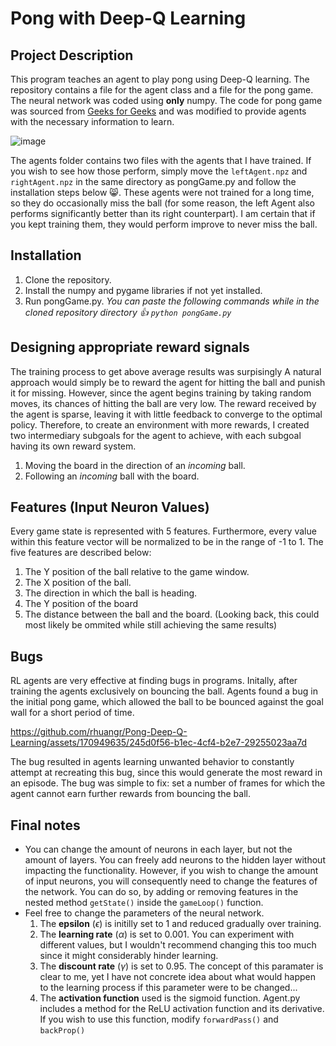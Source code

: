# Pong with Deep-Q Learning
## Project Description
This program teaches an agent to play pong using Deep-Q learning. The repository contains a file for the agent class and a file for the pong game. The neural network was coded using **only** numpy. The code for pong game was sourced from [Geeks for Geeks](https://www.geeksforgeeks.org/create-a-pong-game-in-python-pygame/) and was modified to provide agents with the necessary information to learn. 

![image](https://github.com/rhuangr/Pong-Deep-Q-Learning/assets/170949635/566f4e94-e3b1-4863-ae8f-1f6ea1c84dd6)

The agents folder contains two files with the agents that I have trained. If you wish to see how those perform, simply move the `leftAgent.npz` and `rightAgent.npz` in the same directory as pongGame.py and follow the installation steps below 😸. These agents were not trained for a long time, so they do occasionally miss the ball (for some reason, the left Agent also performs significantly better than its right counterpart). I am certain that if you kept training them, they would perform improve to never miss the ball. 
## Installation
1.  Clone the repository.
2.  Install the numpy and pygame libraries if not yet installed.
3.  Run pongGame.py.  _You can paste the following commands while in the cloned repository directory 👍  `python pongGame.py`_
## Designing appropriate reward signals
The training process to get above average results was surpisingly 
A natural approach would simply be to reward the agent for hitting the ball and punish it for missing. However, since the agent begins training by taking random moves, its chances of hitting the ball are very low. The reward received by the agent is sparse, leaving it with little feedback to converge to the optimal policy. Therefore, to create an environment with more rewards, I created two intermediary subgoals for the agent to achieve, with each subgoal having its own reward system.

1. Moving the board in the direction of an *incoming* ball.
2. Following an *incoming* ball with the board.

## Features (Input Neuron Values)
Every game state is represented with 5 features. Furthermore, every value within this feature vector will be normalized to be in the range of -1 to 1.  The five features are described below:

1. The Y position of the ball relative to the game window.
2. The X position of the ball.
3. The direction in which the ball is heading.
4. The Y position of the board
5. The distance between the ball and the board.
	(Looking back, this could most likely be ommited while still achieving the same results)
## Bugs
RL agents are very effective at finding bugs in programs. Initally, after training the agents exclusively on bouncing the ball. Agents found a bug in the initial pong game, which allowed the ball to be bounced against the goal wall for a short period of time.

https://github.com/rhuangr/Pong-Deep-Q-Learning/assets/170949635/245d0f56-b1ec-4cf4-b2e7-29255023aa7d

The bug resulted in agents learning unwanted behavior to constantly attempt at recreating this bug, since this would generate the most reward in an episode.
The bug was simple to fix: set a number of frames for which the agent cannot earn further rewards from bouncing the ball. 

## Final notes
- You can change the amount of neurons in each layer, but not the amount of layers.
  You can freely add neurons to the hidden layer without impacting the functionality.
  However, if you wish to change the amount of input neurons, you will consequently need to change the features of the network.
  You can do so, by adding or removing features in the nested method `getState()` inside the `gameLoop()` function.
- Feel free to change the parameters of the neural network.
  1. The **epsilon** ($\epsilon$) is initilly set to 1 and reduced gradually over training.
  2. The **learning rate** ($\alpha$) is set to 0.001. You can experiment with different values, but I wouldn't recommend changing this too much since it might considerably hinder learning.
  3. The **discount rate** ($\gamma$) is set to 0.95. The concept of this paramater is clear to me, yet I have not concrete idea about what would happen to the learning process if this parameter were to be changed...
  4. The **activation function** used is the sigmoid function. Agent.py includes a method for the ReLU activation function and its derivative. If you wish to use this function, modify `forwardPass()` and `backProp()`
